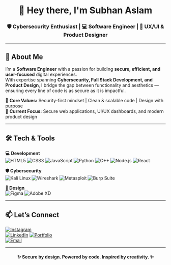 <!-- Premium GitHub Profile README for Subhan Aslam -->

<h1 align="center">👋 Hey there, I'm Subhan Aslam</h1>
<h3 align="center">🛡 Cybersecurity Enthusiast | 💻 Software Engineer | 🎨 UX/UI & Product Designer</h3>

---

## 🚀 About Me  
I’m a **Software Engineer** with a passion for building **secure, efficient, and user-focused** digital experiences.  
With expertise spanning **Cybersecurity, Full Stack Development, and Product Design**, I bridge the gap between functionality and aesthetics — ensuring every line of code is as secure as it is impactful.  

🔹 **Core Values:** Security-first mindset | Clean & scalable code | Design with purpose  
🔹 **Current Focus:** Secure web applications, UI/UX dashboards, and modern product design  

---

## 🛠 Tech & Tools  

**💻 Development**  
![HTML5](https://img.shields.io/badge/HTML5-%23E34F26.svg?style=flat-square&logo=html5&logoColor=white)
![CSS3](https://img.shields.io/badge/CSS3-%231572B6.svg?style=flat-square&logo=css3&logoColor=white)
![JavaScript](https://img.shields.io/badge/JavaScript-%23F7DF1E.svg?style=flat-square&logo=javascript&logoColor=black)
![Python](https://img.shields.io/badge/Python-%233776AB.svg?style=flat-square&logo=python&logoColor=white)
![C++](https://img.shields.io/badge/C++-%2300599C.svg?style=flat-square&logo=c%2B%2B&logoColor=white)
![Node.js](https://img.shields.io/badge/Node.js-%23339933.svg?style=flat-square&logo=node.js&logoColor=white)
![React](https://img.shields.io/badge/React-%2320232A.svg?style=flat-square&logo=react&logoColor=%2361DAFB)

**🛡 Cybersecurity**  
![Kali Linux](https://img.shields.io/badge/Kali%20Linux-%23268BEE.svg?style=flat-square&logo=kalilinux&logoColor=white)
![Wireshark](https://img.shields.io/badge/Wireshark-%231679A7.svg?style=flat-square&logo=wireshark&logoColor=white)
![Metasploit](https://img.shields.io/badge/Metasploit-%23000000.svg?style=flat-square&logo=metasploit&logoColor=white)
![Burp Suite](https://img.shields.io/badge/Burp%20Suite-%23FF6633.svg?style=flat-square&logo=burp&logoColor=white)

**🎨 Design**  
![Figma](https://img.shields.io/badge/Figma-%23F24E1E.svg?style=flat-square&logo=figma&logoColor=white)
![Adobe XD](https://img.shields.io/badge/Adobe%20XD-%23FF61F6.svg?style=flat-square&logo=adobexd&logoColor=white)

---

## 📫 Let’s Connect  

[![Instagram](https://img.shields.io/badge/Instagram-%23E4405F.svg?style=flat-square&logo=instagram&logoColor=white)](https://www.instagram.com/subhan.uxui/)  
[![LinkedIn](https://img.shields.io/badge/LinkedIn-%230A66C2.svg?style=flat-square&logo=linkedin&logoColor=white)](https://www.linkedin.com/in/subhan-aslam-45b9a52a7/)
[![Portfolio](https://img.shields.io/badge/Portfolio-%23000000.svg?style=flat-square&logo=firefox&logoColor=white)](your-portfolio-link)  
[![Email](https://img.shields.io/badge/Email-%23D14836.svg?style=flat-square&logo=gmail&logoColor=white)](mailto:aslam541592@gmail.com)  

---

<h4 align="center">✨ Secure by design. Powered by code. Inspired by creativity. ✨</h4>
